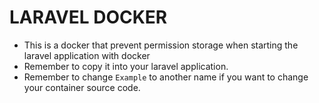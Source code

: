 # LARAVEL DOCKER
- This is a docker that prevent permission storage when starting the laravel application with docker
- Remember to copy it into your laravel application.
- Remember to change `Example` to another name if you want to change your container source code.

